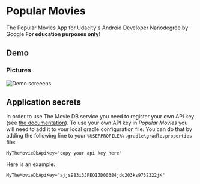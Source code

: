 # Popular Movies

The Popular Movies App for Udacity's Android Developer Nanodegree by Google **For education purposes only!**

## Demo

### Pictures

![Demo screeens](https://farm5.staticflickr.com/4566/24648691978_ba95111c38_o.png)

## Application secrets

In order to use The Movie DB service you need to register your own API
key (see [the documentation](https://www.themoviedb.org/documentation/api)).
To use your own API key in *Popular Movies* you will need to add it to
your local gradle configuration file. You can do that by adding the
following line to your `%USERPROFILE%\.gradle\gradle.properties` file:

    MyTheMovieDbApiKey="copy your api key here"

Here is an example:

    MyTheMovieDbApiKey="ajjs983i3JPEOIJD00384jdo203ks9732322jK"